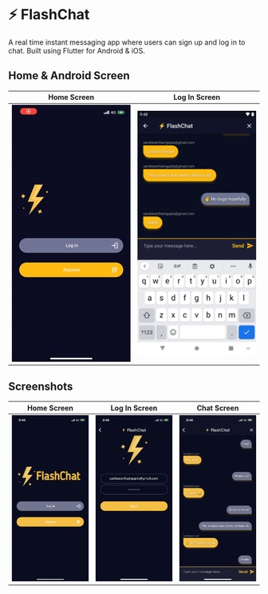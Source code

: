 # ⚡️ FlashChat

A real time instant messaging app where users can sign up and log in to chat. Built using Flutter for Android & iOS.

## Home & Android Screen 
Home Screen            |  Log In Screen  
:----------------:|:-----------------:
<img src="https://github.com/sambarannnn/flash_chat/blob/master/images/iOS%20Home%20Gif.GIF" width="400">  |  <img width=400/ src = "https://github.com/sambarannnn/flash_chat/blob/master/images/Android%20Chat%20Screen.png">
                                                                                                         
## Screenshots

Home Screen            |  Log In Screen  |  Chat Screen
:-------------------------:|:-------------------------:|:-------------------------:
<img width=300/ src = "https://github.com/sambarannnn/flash_chat/blob/master/images/iOS%20Home.PNG">  |  <img width=300/ src = "https://github.com/sambarannnn/flash_chat/blob/master/images/iOS%20Login.PNG">  |  <img width=300/ src = "https://github.com/sambarannnn/flash_chat/blob/master/images/iOS%20Chat%20Screen.PNG">
